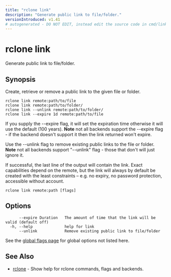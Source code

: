 ```yaml
---
title: "rclone link"
description: "Generate public link to file/folder."
versionIntroduced: v1.41
# autogenerated - DO NOT EDIT, instead edit the source code in cmd/link/ and as part of making a release run "make commanddocs"
---
```

# rclone link

Generate public link to file/folder.

## Synopsis

Create, retrieve or remove a public link to the given file or folder.

    rclone link remote:path/to/file
    rclone link remote:path/to/folder/
    rclone link --unlink remote:path/to/folder/
    rclone link --expire 1d remote:path/to/file

If you supply the --expire flag, it will set the expiration time
otherwise it will use the default (100 years). **Note** not all
backends support the --expire flag - if the backend doesn't support it
then the link returned won't expire.

Use the --unlink flag to remove existing public links to the file or
folder. **Note** not all backends support "--unlink" flag - those that
don't will just ignore it.

If successful, the last line of the output will contain the
link. Exact capabilities depend on the remote, but the link will
always by default be created with the least constraints – e.g. no
expiry, no password protection, accessible without account.


```
rclone link remote:path [flags]
```

## Options

```
      --expire Duration   The amount of time that the link will be valid (default off)
  -h, --help              help for link
      --unlink            Remove existing public link to file/folder
```

See the [global flags page](/flags/) for global options not listed here.

## See Also

* [rclone](/commands/rclone/)	 - Show help for rclone commands, flags and backends.

